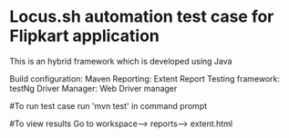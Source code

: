 # Locus.sh automation test case for Flipkart application

This is an hybrid framework which is developed using Java

Build configuration: Maven
Reporting: Extent Report
Testing framework: testNg
Driver Manager: Web Driver manager


#To run test case 
run 'mvn test' in command prompt

#To view results
Go to workspace--> reports--> extent.html